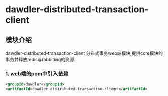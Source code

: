 # dawdler-distributed-transaction-client

## 模块介绍

dawdler-distributed-transaction-client 分布式事务web端模块,提供core模块的事务并释放redis与rabbitmq的资源.

### 1. web端的pom中引入依赖

```xml
<groupId>dawdler</groupId>
<artifactId>dawdler-distributed-transaction-client</artifactId>
```

